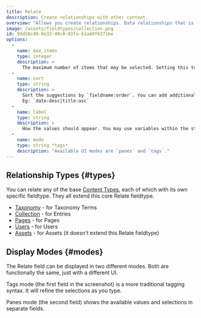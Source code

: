```yaml
---
title: Relate
description: Create relationships with other content.
overview: "Allows you create relationships. Data relationships that is, this doesn't help your online dating game much, if at all."
image: /assets/fieldtypes/collection.png
id: 9dd58c40-6e33-49c8-83fa-61a69f6371be
options:
  -
    name: max_items
    type: integer
    description: >
      The maximum number of items that may be selected. Setting this to `1` will change the UI to a dropdown.
  -
    name: sort
    type: string
    description: >
      Sort the suggestions by `fieldname:order`. You can add additional rules separated by pipes.
      Eg: `date:desc|title:asc`
  -
    name: label
    type: string
    description: >
      How the values should appear. You may use variables within the string, eg. `"{{ title }} ({{ date format="Y" }})"`
  -
    name: mode
    type: string *tags*
    description: "Available UI modes are `panes` and `tags`."
---
```

## Relationship Types {#types}

You can relate any of the base [Content Types](/content-types), each of which with its own specific fieldtype. They all extend this core Relate fieldtype.

- [Taxonomy](/fieldtypes/taxonomy) - for Taxonomy Terms
- [Collection](/fieldtypes/collection) - for Entries
- [Pages](/fieldtypes/pages) - for Pages
- [Users](/fieldtypes/users) - for Users
- [Assets](/fieldtypes/assets) - for Assets (it doesn't extend this Relate fieldtype)

## Display Modes {#modes}

The Relate field can be displayed in two different modes. Both are functionally the same, just with a different UI.

Tags mode (the first field in the screenshot) is a more traditional tagging syntax. It will refine the selections as you type.

Panes mode (the second field) shows the available values and selections in separate fields.
